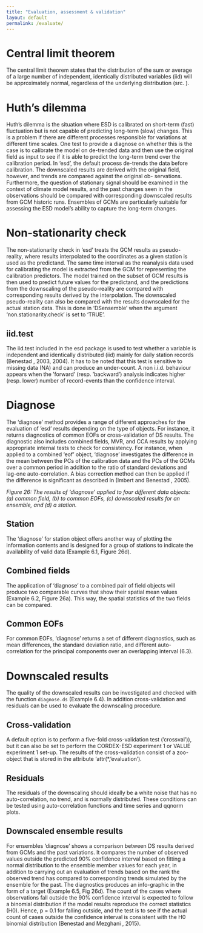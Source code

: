```yaml
---
title: "Evaluation, assessment & validation"
layout: default
permalink: /evaluate/
---
```


# Central limit theorem
The central limit theorem states that the distribution of the sum or average of a large number of independent, identically distributed variables (iid) will be approximately normal, regardless of the underlying distribution (src. [](http://www.math.uah.edu/stat/sample/CLT.html)).

# Huth’s dilemma
Huth’s dilemma is the situation where ESD is calibrated on short-term (fast) fluctuation but is not capable of predicting long-term (slow) changes. This is a problem if there are different
processes responsible for variations at different time scales. One test to provide a diagnose on whether this is the case is to calibrate the model on de-trended data and then use the original
field as input to see if it is able to predict the long-term trend over the calibration period.
In ‘esd’, the default process de-trends the data before calibration. The downscaled results are derived with the original field, however, and trends are compared against the original ob-
servations. Furthermore, the question of stationary signal should be examined in the context of climate model results, and the past changes seen in the observations should be compared with
corresponding downscaled results from GCM historic runs. Ensembles of GCMs are particularly suitable for assessing the ESD model’s ability to capture the long-term changes.

# Non-stationarity check
The non-stationarity check in ‘esd’ treats the GCM results as pseudo-reality, where results interpolated to the coordinates as a given station is used as the predictand. The same time interval as the reanalysis data used for calibrating the model is extracted from the GCM for representing the calibration predictors. The model trained on the subset of GCM results is then used to predict future values for the predictand, and the predictions from the downscaling of the pseudo-reality are compared with corresponding results derived by the interpolation.
The downscaled pseudo-reality can also be compared with the results downscaled for the actual station data. This is done in ‘DSensemble’ when the argument ‘non.stationarity.check’ is set to ‘TRUE’.

## iid.test
The iid.test included in the esd package is used to test whether a variable is independent and identically distributed (iid) mainly for daily station records (Benestad , 2003, 2004). It has to be noted that this test is sensitive to missing data (NA) and can produce an under-count. A non i.i.d. behaviour appears when the ’forward’ (resp. ’backward’) analysis indicates higher (resp. lower) number of record-events than the confidence interval. 

# Diagnose
The ‘diagnose’ method provides a range of different approaches for the evaluation of ’esd’ results depending on the type of objects. For instance, it returns diagnostics of common EOFs or cross-validation of DS results. The diagnostic also includes combined fields, MVR, and CCA results by applying appropriate internal tests to check for consistency. For instance, when applied to a combined ‘eof’ object, ‘diagnose’ investigates the difference in the mean between the PCs of the calibration data and the PCs of the GCMs over a common period in addition to the ratio of standard deviations and lag-one auto-correlation. A bias correction method can then be applied if the difference is significant as described in (Imbert and Benestad , 2005).

_Figure 26: The results of ‘diagnose’ applied to four different data objects: (a) common field, (b) to common EOFs, (c) downscaled results for an ensemble, and (d) a station._

## Station
The ‘diagnose’ for station object offers another way of plotting the information contents and is designed for a group of stations to indicate the availability of valid data (Example 6.1, Figure 26d).

## Combined fields
The application of ‘diagnose’ to a combined pair of field objects will produce two comparable curves that show their spatial mean values (Example 6.2, Figure 26a). This way, the spatial statistics of the two fields can be compared.

## Common EOFs
For common EOFs, ‘diagnose’ returns a set of different diagnostics, such as mean differences, the standard deviation ratio, and different auto-correlation for the principal components over an overlapping interval (6.3).


# Downscaled results
The quality of the downscaled results can be investigated and checked with the function `diagnose.ds` (Example 6.4). In addition cross-validation and residuals can be used to evaluate
the downscaling procedure.

## Cross-validation
A default option is to perform a five-fold cross-validation test (’crossval’)), but it can also be set to perform the CORDEX-ESD experiment 1 or VALUE experiment 1 set-up. The results of the cross-validation consist of a zoo-object that is stored in the attribute ‘attr(*,’evaluation’).
## Residuals
The residuals of the downscaling should ideally be a white noise that has no auto-correlation, no trend, and is normally distributed. These conditions can be tested using auto-correlation
functions and time series and qqnorm plots.

## Downscaled ensemble results
For ensembles ‘diagnose’ shows a comparison between DS results derived from GCMs and the past variations. It compares the number of observed values outside the predicted 90% confidence interval based on fitting a normal distribution to the ensemble member values for each year, in addition to carrying out an evaluation of trends based on the rank the observed trend has compared to corresponding trends simulated by the ensemble for the past. The diagnostics produces an info-graphic in the form of a target (Example 6.5, Fig 26d).
The count of the cases where observations fall outside the 90% confidence interval is expected to follow a binomial distribution if the model results reproduce the correct statistics (H0). Hence, p = 0.1 for falling outside, and the test is to see if the actual count of cases outside the confidence interval is consistent with the H0 binomial distribution (Benestad and Mezghani , 2015).


